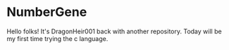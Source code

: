 # NumberGene
Hello folks! It's DragonHeir001 back with another repository. Today will be my first time trying the c language.
